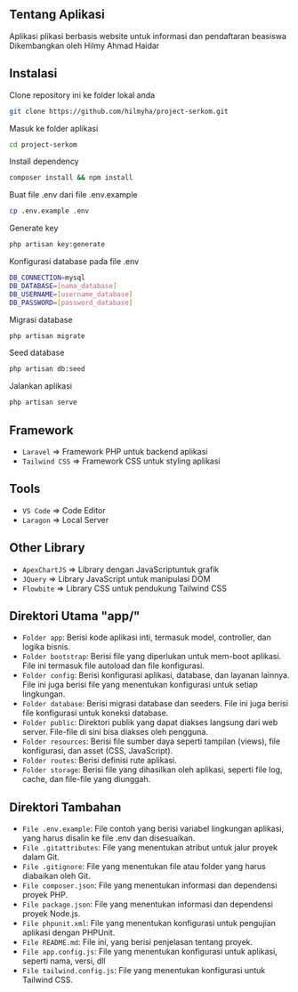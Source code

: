 ## Tentang Aplikasi
Aplikasi plikasi berbasis website untuk informasi dan pendaftaran beasiswa
Dikembangkan oleh Hilmy Ahmad Haidar

## Instalasi
Clone repository ini ke folder lokal anda
```bash
git clone https://github.com/hilmyha/project-serkom.git
```
Masuk ke folder aplikasi
```bash
cd project-serkom
```
Install dependency
```bash
composer install && npm install
```
Buat file .env dari file .env.example
```bash
cp .env.example .env
```
Generate key
```bash
php artisan key:generate
```
Konfigurasi database pada file .env
```bash
DB_CONNECTION=mysql
DB_DATABASE=[nama_database]
DB_USERNAME=[username_database]
DB_PASSWORD=[password_database]
```
Migrasi database
```bash
php artisan migrate
```
Seed database
```bash
php artisan db:seed
```
Jalankan aplikasi
```bash
php artisan serve
```

## Framework 
-   `Laravel` => Framework PHP untuk backend aplikasi
-   `Tailwind CSS` => Framework CSS untuk styling aplikasi

## Tools
-   `VS Code` => Code Editor
-   `Laragon` => Local Server

## Other Library
-   `ApexChartJS` => Library dengan JavaScriptuntuk grafik
-   `JQuery` => Library JavaScript untuk manipulasi DOM
-   `Flowbite` => Library CSS untuk pendukung Tailwind CSS

## Direktori Utama "app/"
-   `Folder app`: Berisi kode aplikasi inti, termasuk model, controller, dan logika bisnis.
-   `Folder bootstrap`: Berisi file yang diperlukan untuk mem-boot aplikasi. File ini termasuk file autoload dan file konfigurasi.
-   `Folder config`: Berisi konfigurasi aplikasi, database, dan layanan lainnya. File ini juga berisi file yang menentukan konfigurasi untuk setiap lingkungan.
-   `Folder database`: Berisi migrasi database dan seeders. File ini juga berisi file konfigurasi untuk koneksi database.
-   `Folder public`: Direktori publik yang dapat diakses langsung dari web server. File-file di sini bisa diakses oleh pengguna.
-   `Folder resources`: Berisi file sumber daya seperti tampilan (views), file konfigurasi, dan asset (CSS, JavaScript).
-   `Folder routes`: Berisi definisi rute aplikasi.
-   `Folder storage`: Berisi file yang dihasilkan oleh aplikasi, seperti file log, cache, dan file-file yang diunggah.

## Direktori Tambahan

-   `File .env.example`: File contoh yang berisi variabel lingkungan aplikasi, yang harus disalin ke file .env dan disesuaikan.
-   `File .gitattributes`: File yang menentukan atribut untuk jalur proyek dalam Git.
-   `File .gitignore`: File yang menentukan file atau folder yang harus diabaikan oleh Git.
-   `File composer.json`: File yang menentukan informasi dan dependensi proyek PHP.
-   `File package.json`: File yang menentukan informasi dan dependensi proyek Node.js.
-   `File phpunit.xml`: File yang menentukan konfigurasi untuk pengujian aplikasi dengan PHPUnit.
-   `File README.md`: File ini, yang berisi penjelasan tentang proyek.
-   `File app.config.js`: File yang menentukan konfigurasi untuk aplikasi, seperti nama, versi, dll
-   `File tailwind.config.js`: File yang menentukan konfigurasi untuk Tailwind CSS.